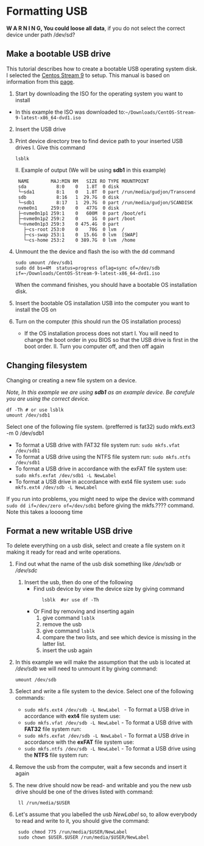 # Formatting USB

**W A R N I N G, You could loose all data**, if you do not select the correct device under path /dev/sd?

## Make a bootable USB drive
This tutorial describes how to create a bootable USB operating system disk. 
I selected the [Centos Stream 9](https://www.centos.org/centos-stream/) to setup. This manual is based on information from this [page](https://linuxize.com/post/how-to-create-a-bootable-centos-7-usb-stick-on-linux/).
1. Start by downloading the ISO for the operating system you want to install
  - In this example the ISO was downloaded to:`~/Downloads/CentOS-Stream-9-latest-x86_64-dvd1.iso`
2. Insert the USB drive
3.  Print device directory tree to find device path to your inserted USB drives
    I. Give this command
       ```shell 
       lsblk
       ```
  
    II. Example of output (We will be using **sdb1** in this example)
    ```
     NAME        MAJ:MIN RM   SIZE RO TYPE MOUNTPOINT
     sda           8:0    0   1.8T  0 disk 
     └─sda1        8:1    0   1.8T  0 part /run/media/gudjon/Transcend
     sdb           8:16   1  29.7G  0 disk 
     └─sdb1        8:17   1  29.7G  0 part /run/media/gudjon/SCANDISK
     nvme0n1     259:0    0   477G  0 disk 
     ├─nvme0n1p1 259:1    0   600M  0 part /boot/efi
     ├─nvme0n1p2 259:2    0     1G  0 part /boot
     └─nvme0n1p3 259:3    0 475.4G  0 part 
       ├─cs-root 253:0    0    70G  0 lvm  /
       ├─cs-swap 253:1    0  15.6G  0 lvm  [SWAP]
       └─cs-home 253:2    0 389.7G  0 lvm  /home
     ```
4. Unmount the the device and flash the iso with the dd command
   ```shell
   sudo umount /dev/sdb1
   sudo dd bs=4M  status=progress oflag=sync of=/dev/sdb if=~/Downloads/CentOS-Stream-9-latest-x86_64-dvd1.iso
   ```
   When the command finishes, you should have a bootable OS installation disk.
5. Insert the bootable OS installation USB into the computer you want to install the OS on
6. Turn on the computer (this should run the OS installation process)
   - If the OS installation process does not start 
      I.  You will need to change the boot order in you BIOS so that the USB drive is first in the boot order.
      II. Turn you computer off, and then off again

## Changing filesystem
Changing or creating a new file system on a device.

*Note, In this example we are using **sdb1** as an example device.  Be carefule you are using the correct device.*

```
df -Th # or use lsblk
umount /dev/sdb1
```
Select one of the following file system.  (prefferred is fat32)
sudo mkfs.ext3 -m 0 /dev/sdb1
 - To format a USB drive with FAT32     file system run: `sudo mkfs.vfat /dev/sdb1`
 - To format a USB drive using the NTFS file system run: `sudo mkfs.ntfs /dev/sdb1`
 - To format a USB drive in accordance with the exFAT file system use: `sudo mkfs.exfat /dev/sdb1 -L NewLabel`
 - To format a USB drive in accordance with ext4 file system use: `sudo mkfs.ext4 /dev/sdb -L NewLabel`

If you run into problems, you might need to wipe the device with command `sudo dd if=/dev/zero of=/dev/sdb1` before giving the mkfs.???? command.  Note this takes a loooong time



## Format a new writable USB drive

To delete everything on a usb disk, select and create a file system on it
making it ready for read and write operations.

1. Find out what the name of the usb disk something like _/dev/sdb_ or _/dev/sdc_
   1. Insert the usb, then do one of the following
      - Find usb device by view the device size by giving command
         ```shell 
            lsblk  #or use df -Th 
         ```
      - Or Find by removing and inserting again 
         1. give command `lsblk`
         2. remove the usb
         3. give command `lsblk`
         4. compare the two lists, and see which device is missing in the latter list.
         5. insert the usb again
   
2. In this example we will make the assumption that the usb is 
   located at _/dev/sdb_ we will need to unmount it by giving command:
   ```shell
   umount /dev/sdb
   ```
3. Select and write a file system to the device.  Select one of the following commands:
   - `sudo mkfs.ext4 /dev/sdb -L NewLabel ` - To format a USB drive in accordance with **ext4** file system use: 
   - `sudo mkfs.vfat /dev/sdb -L NewLabel` - To  format a USB drive with **FAT32** file system run: 
   - `sudo mkfs.exfat /dev/sdb -L NewLabel` - To format a USB drive in accordance with the **exFAT** file system use: 
   - `sudo mkfs.ntfs /dev/sdb -L NewLabel` - To format a USB drive using the **NTFS** file system run: 
4. Remove the usb from the computer, wait a few seconds and insert it again
5. The new drive should now be read- and writable and you the new 
   usb drive should be one of the drives listed with command:
   ```shell
    ll /run/media/$USER
   ```
6. Let's assume that you labelled the usb _NewLabel_ so, to allow everybody to
   read and write to it, you should give the command:
   ```shell
    sudo chmod 775 /run/media/$USER/NewLabel
    sudo chown $USER.$USER /run/media/$USER/NewLabel
   ```
